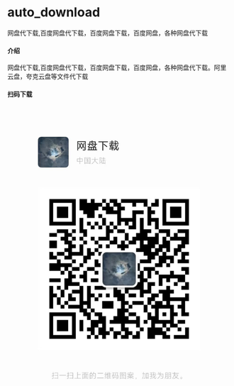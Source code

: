 # auto_download
网盘代下载,百度网盘代下载，百度网盘下载，百度网盘，各种网盘代下载

#### 介绍
网盘代下载,百度网盘代下载，百度网盘下载，百度网盘，各种网盘代下载。阿里云盘，夸克云盘等文件代下载

#### 扫码下载
![发送文件链接](20240927105639.jpg "扫码")
